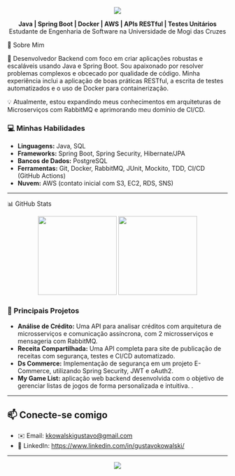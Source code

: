 

<p align="center">
  <img src="https://capsule-render.vercel.app/api?type=waving&color=gradient&height=220&section=header&text=Gustavo%20Kowalski&fontSize=40&fontAlignY=35&animation=fadeIn&fontColor=FFFFFF&desc=Desenvolvedor%20Backend%20Java&descAlignY=55&descAlign=50" />
</p>


<p align="center">
<b> Java | Spring Boot | Docker | AWS | APIs RESTful | Testes Unitários </b><br/>
Estudante de Engenharia de Software na Universidade de Mogi das Cruzes
</p>

🚀 Sobre Mim

🎯 Desenvolvedor Backend com foco em criar aplicações robustas e escaláveis usando Java e Spring Boot. Sou apaixonado por resolver problemas complexos e obcecado por qualidade de código. Minha experiência inclui a aplicação de boas práticas RESTful, a escrita de testes automatizados e o uso de Docker para containerização.

💡 Atualmente, estou expandindo meus conhecimentos em arquiteturas de Microserviços com RabbitMQ e aprimorando meu domínio de CI/CD.

### 💻 Minhas Habilidades

- **Linguagens:** Java, SQL
- **Frameworks:** Spring Boot, Spring Security, Hibernate/JPA
- **Bancos de Dados:** PostgreSQL
- **Ferramentas:** Git, Docker, RabbitMQ, JUnit, Mockito, TDD, CI/CD (GitHub Actions)
- **Nuvem:** AWS (contato inicial com S3, EC2, RDS, SNS)

---

📊 GitHub Stats
<p align="center">
<img src="https://github-readme-stats.vercel.app/api?username=gustavokowallski&show_icons=true&theme=dracula&count_private=true" height="180"/>
<img src="https://github-readme-stats.vercel.app/api/top-langs/?username=gustavokowallski&layout=compact&theme=dracula" height="180"/>
</p>

### 🚀 Principais Projetos

* **Análise de Crédito:** Uma API para analisar créditos com arquitetura de microsserviços e comunicação assíncrona, com 2 microsserviços e mensageria com RabbitMQ.
* **Receita Compartilhada:** Uma API completa para site de publicação de receitas com segurança, testes e CI/CD automatizado.
* **Ds Commerce:** Implementação de segurança em um projeto E-Commerce, utilizando Spring Security, JWT e oAuth2.
* **My Game List:** aplicação web backend desenvolvida com o objetivo de gerenciar listas de jogos de forma personalizada e intuitiva. .
---

## 📫 Conecte-se comigo

- ✉️ Email: kkowalskigustavo@gmail.com  
- 💼 LinkedIn: https://www.linkedin.com/in/gustavokowalski/


---

<p align="center">
  <img src="https://capsule-render.vercel.app/api?type=waving&color=gradient&height=120&section=footer&text=Obrigado%20por%20Visualizar!&fontSize=30&fontAlignY=35&animation=fadeIn&fontColor=FFFFFF" />
</p>



